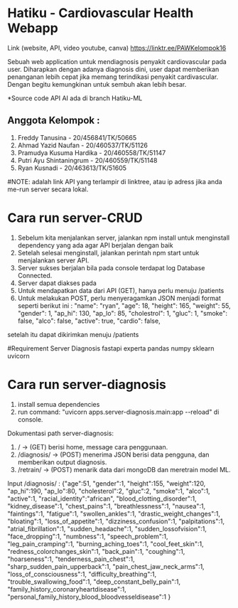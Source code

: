 # Hatiku - Cardiovascular Health Webapp

Link (website, API, video youtube, canva)
https://linktr.ee/PAWKelompok16

Sebuah web application untuk mendiagnosis penyakit cardiovascular pada user. Diharapkan dengan adanya diagnosis dini, user dapat memberikan penanganan lebih cepat jika memang terindikasi penyakit cardivascular. Dengan begitu kemungkinan untuk sembuh akan lebih besar. 

*Source code API AI ada di branch Hatiku-ML

## Anggota Kelompok :

1. Freddy Tanusina - 20/456841/TK/50665 
2. Ahmad Yazid Naufan - 20/460537/TK/51126
3. Pramudya Kusuma Hardika - 20/460558/TK/51147
4. Putri Ayu Shintaningrum - 20/460559/TK/51148
5. Ryan Kusnadi - 20/463613/TK/51605

#NOTE: <url> adalah link API yang terlampir di linktree, atau ip adress jika anda me-run server secara lokal.

# Cara run server-CRUD
1. Sebelum kita menjalankan server, jalankan npm install untuk menginstall dependency yang ada agar API berjalan dengan baik
2. Setelah selesai menginstall, jalankan perintah npm start untuk menjalankan server API.
3. Server sukses berjalan bila pada console terdapat log Database Connected.
4. Server dapat diakses pada <url/>
5. Untuk mendapatkan data dari API (GET), hanya perlu menuju <url/>/patients
6. Untuk melakukan POST, perlu menyeragamkan JSON menjadi format seperti berikut ini :
	"name": "ryan",
        "age": 18,
        "height": 165,
        "weight": 55,
        "gender": 1,
        "ap_hi": 130,
        "ap_lo": 85,
        "cholestrol": 1,
        "gluc": 1,
        "smoke": false,
        "alco": false,
        "active": true,
        "cardio": false,

setelah itu dapat dikirimkan menuju <url/>/patients

#Requirement Server Diagnosis
fastapi
experta
pandas
numpy
sklearn
uvicorn

# Cara run server-diagnosis
1. install semua dependencies
2. run command: "uvicorn apps.server-diagnosis.main:app --reload" di console.

Dokumentasi path server-diagnosis:
1. <url>/ -> (GET) berisi home, message cara penggunaan.
2. <url>/diagnosis/ -> (POST) menerima JSON berisi data pengguna, dan memberikan output diagnosis.
3. <url>/retrain/ -> (POST) menarik data dari mongoDB dan meretrain model ML.

Input /diagnosis/ :
{"age":51,
"gender":1,
"height":155,
"weight":120,
"ap_hi":190,
"ap_lo":80,
"cholesterol":2,
"gluc":2,
"smoke":1,
"alco":1,
"active":1,
"racial_identity":"african",
"blood_clotting_disorder":1,
"kidney_disease":1,
"chest_pains":1,
"breathlessness":1,
"nausea":1,
"faintings":1,
"fatigue":1,
"swollen_ankles":1,
"drastic_weight_changes":1, 
"bloating":1,
"loss_of_appetite":1,
"dizziness_confusion":1,
"palpitations":1,
"atrial_fibrillation":1,
"sudden_headache":1,
"sudden_lossofvision":1,
"face_dropping":1,
"numbness":1,
"speech_problem":1,
"leg_pain_cramping":1,
"burning_aching_toes":1,
"cool_feet_skin":1,
"redness_colorchanges_skin":1,
"back_pain":1,
"coughing":1,
"hoarseness":1,
"tenderness_pain_chest":1,
"sharp_sudden_pain_upperback":1,
"pain_chest_jaw_neck_arms":1,
"loss_of_consciousness":1,
"difficulty_breathing":1,
"trouble_swallowing_food":1,
"deep_constant_belly_pain":1,
"family_history_coronaryheartdisease":1,
"personal_family_history_blood_bloodvesseldisease":1
}
